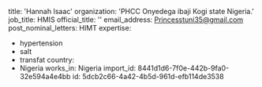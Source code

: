 title: 'Hannah Isaac'
organization: 'PHCC Onyedega ibaji Kogi state Nigeria.'
job_title: HMIS
official_title: ''
email_address: Princesstuni35@gmail.com
post_nominal_letters: HIMT
expertise:
  - hypertension
  - salt
  - transfat
country:
  - Nigeria
works_in: Nigeria
import_id: 8441d1d6-7f0e-442b-9fa0-32e594a4e4bb
id: 5dcb2c66-4a42-4b5d-961d-efb114de3538
